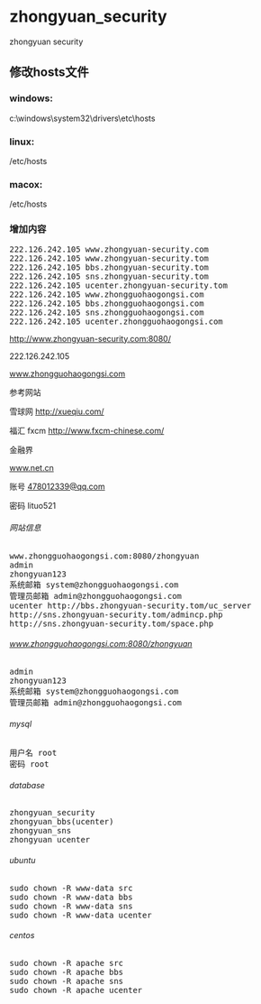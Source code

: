 zhongyuan_security
==================

zhongyuan security

## 修改hosts文件

### windows:

c:\windows\system32\drivers\etc\hosts

### linux:

/etc/hosts

### macox:

/etc/hosts

### 增加内容

<pre>
222.126.242.105 www.zhongyuan-security.com
222.126.242.105 www.zhongyuan-security.tom
222.126.242.105 bbs.zhongyuan-security.tom
222.126.242.105 sns.zhongyuan-security.tom
222.126.242.105 ucenter.zhongyuan-security.tom
222.126.242.105 www.zhongguohaogongsi.com
222.126.242.105 bbs.zhongguohaogongsi.com
222.126.242.105 sns.zhongguohaogongsi.com
222.126.242.105 ucenter.zhongguohaogongsi.com
</pre>

http://www.zhongyuan-security.com:8080/

222.126.242.105

www.zhongguohaogongsi.com

参考网站

雪球网 http://xueqiu.com/

福汇 fxcm http://www.fxcm-chinese.com/

金融界

www.net.cn

账号 478012339@qq.com

密码 lituo521

###### 网站信息
<pre>
www.zhongguohaogongsi.com:8080/zhongyuan
admin
zhongyuan123
系统邮箱 system@zhongguohaogongsi.com
管理员邮箱 admin@zhongguohaogongsi.com
ucenter http://bbs.zhongyuan-security.tom/uc_server
http://sns.zhongyuan-security.tom/admincp.php
http://sns.zhongyuan-security.tom/space.php
</pre>

###### www.zhongguohaogongsi.com:8080/zhongyuan
<pre>
admin
zhongyuan123
系统邮箱 system@zhongguohaogongsi.com
管理员邮箱 admin@zhongguohaogongsi.com
</pre>

###### mysql
<pre>
用户名 root
密码 root
</pre>

###### database
<pre>
zhongyuan_security
zhongyuan_bbs(ucenter)
zhongyuan_sns
zhongyuan_ucenter
</pre>

###### ubuntu
<pre>
sudo chown -R www-data src
sudo chown -R www-data bbs
sudo chown -R www-data sns
sudo chown -R www-data ucenter
</pre>

###### centos
<pre>
sudo chown -R apache src
sudo chown -R apache bbs
sudo chown -R apache sns
sudo chown -R apache ucenter
</pre>
